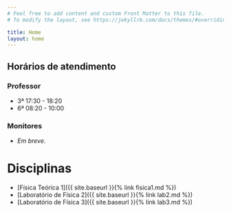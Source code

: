 ```yaml
---
# Feel free to add content and custom Front Matter to this file.
# To modify the layout, see https://jekyllrb.com/docs/themes/#overriding-theme-defaults

title: Home
layout: home
---
```


## Horários de atendimento

### Professor

- 3ª 17:30 - 18:20
- 6ª 08:20 - 10:00

### Monitores

- *Em breve.*

# Disciplinas
- [Física Teórica 1]({{ site.baseurl }}{% link fisica1.md %})
- [Laboratório de Física 2]({{ site.baseurl }}{% link lab2.md %})
- [Laboratório de Física 3]({{ site.baseurl }}{% link lab3.md %})

